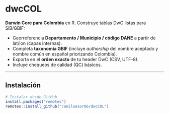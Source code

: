 # dwcCOL

**Darwin Core para Colombia** en R. Construye tablas DwC listas para SIB/GBIF:

- Georreferencia **Departamento / Municipio / código DANE** a partir de lat/lon (capas internas).
- Completa **taxonomía GBIF** (incluye *authorship* del nombre aceptado y nombre común en español priorizando Colombia).
- Exporta en el **orden exacto** de tu header DwC (CSV, UTF-8).
- Incluye chequeos de calidad (QC) básicos.

---

## Instalación

```r
# Instalar desde GitHub 
install.packages("remotes")
remotes::install_github("camiloesor06/dwcCOL")
